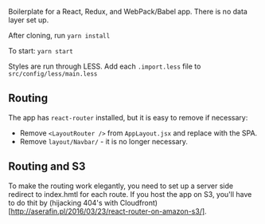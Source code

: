 Boilerplate for a React, Redux, and WebPack/Babel app. There is no data layer set up.

After cloning, run `yarn install`

To start: `yarn start`

Styles are run through LESS. Add each `.import.less` file to `src/config/less/main.less`

## Routing
The app has `react-router` installed, but it is easy to remove if necessary:

- Remove `<LayoutRouter />` from `AppLayout.jsx` and replace with the SPA.
- Remove `layout/Navbar/` - it is no longer necessary.

## Routing and S3
To make the routing work elegantly, you need to set up a server side redirect to index.hmtl for each route.
If you host the app on S3, you'll have to do thit by (hijacking 404's with Cloudfront)[http://aserafin.pl/2016/03/23/react-router-on-amazon-s3/].
